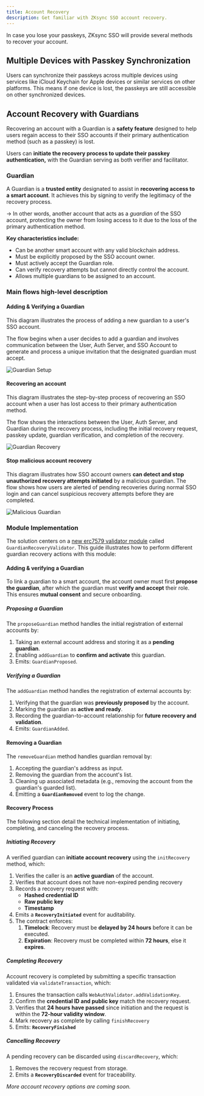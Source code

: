 ```yaml
---
title: Account Recovery
description: Get familiar with ZKsync SSO account recovery.
---
```


In case you lose your passkeys, ZKsync SSO will provide several methods to recover your account.

## Multiple Devices with Passkey Synchronization

Users can synchronize their passkeys across multiple devices using services like iCloud Keychain for Apple devices or similar services on other platforms.
This means if one device is lost, the passkeys are still accessible on other synchronized devices.

## Account Recovery with Guardians

Recovering an account with a Guardian is a **safety feature** designed to help users regain access to their SSO accounts if their primary
authentication method (such as a passkey) is lost.

Users can **initiate the recovery process to update their passkey authentication,** with the Guardian serving as both verifier and facilitator.

### Guardian

A Guardian is a **trusted entity** designated to assist in **recovering access to a smart account**.
It achieves this by signing to verify the legitimacy of the recovery process.

→ In other words, another account that acts as a *guardian* of the SSO account, protecting the owner from losing access to it due to the loss of the
primary authentication method.

**Key characteristics include:**

- Can be another smart account with any valid blockchain address.
- Must be explicitly proposed by the SSO account owner.
- Must actively accept the Guardian role.
- Can verify recovery attempts but cannot directly control the account.
- Allows multiple guardians to be assigned to an account.

### Main flows high-level description

#### Adding & Verifying a Guardian

This diagram illustrates the process of adding a new guardian to a user's SSO account.

The flow begins when a user decides to add a guardian and involves communication between the User, Auth Server, and SSO Account to generate and
process a unique invitation that the designated guardian must accept.

![Guardian Setup](/images/zksync-sso/account-recovery/guardiansetup.svg)

#### Recovering an account

This diagram illustrates the step-by-step process of recovering an SSO account when a user has lost access to their primary authentication method.

The flow shows the interactions between the User, Auth Server, and Guardian during the recovery process, including the initial recovery request,
passkey update, guardian verification, and completion of the recovery.

![Guardian Recovery](/images/zksync-sso/account-recovery/guardianrecovery.svg)

#### Stop malicious account recovery

This diagram illustrates how SSO account owners **can detect and stop unauthorized recovery attempts initiated** by a malicious guardian. The flow
shows how users are alerted of pending recoveries during normal SSO login and can cancel suspicious recovery attempts before they are completed.

![Malicious Guardian](/images/zksync-sso/account-recovery/maliciousguardian.svg)

### Module Implementation

The solution centers on a [new erc7579 validator module](https://erc7579.com/modules) called `GuardianRecoveryValidator`. This guide illustrates
how to perform different guardian recovery actions with this module:

#### Adding & verifying a Guardian

To link a guardian to a smart account, the account owner must first **propose the guardian**, after which the guardian must **verify and accept**
their role. This ensures **mutual consent** and secure onboarding.

##### **Proposing a Guardian**

The `proposeGuardian` method handles the initial registration of external accounts by:

1. Taking an external account address and storing it as a **pending guardian**.
2. Enabling `addGuardian` to **confirm and activate** this guardian.
3. Emits: `GuardianProposed`.

##### **Verifying a Guardian**

The `addGuardian` method handles the registration of external accounts by:

1. Verifying that the guardian was **previously proposed** by the account.
2. Marking the guardian as **active and ready**.
3. Recording the guardian-to-account relationship for **future recovery and validation**.
4. Emits: `GuardianAdded`.

#### **Removing a Guardian**

The `removeGuardian` method handles guardian removal by:

1. Accepting the guardian's address as input.
2. Removing the guardian from the account's list.
3. Cleaning up associated metadata (e.g., removing the account from the guardian's guarded list).
4. Emitting a **`GuardianRemoved`** event to log the change.

#### **Recovery Process**

The following section detail the technical implementation of initiating, completing, and canceling the recovery process.

##### **Initiating Recovery**

A verified guardian can **initiate account recovery** using the `initRecovery` method, which:

1. Verifies the caller is an **active guardian** of the account.
2. Verifies that account does not have non-expired pending recovery
3. Records a recovery request with:
    - **Hashed credential ID**
    - **Raw public key**
    - **Timestamp**
4. Emits a **`RecoveryInitiated`** event for auditability.
5. The contract enforces:
    1. **Timelock**: Recovery must be **delayed by 24 hours** before it can be executed.
    2. **Expiration**: Recovery must be completed within **72 hours**, else it **expires**.

##### **Completing Recovery**

Account recovery is completed by submitting a specific transaction validated via `validateTransaction`, which:

1. Ensures the transaction calls `WebAuthValidator.addValidationKey`.
2. Confirm the **credential ID and public key** match the recovery request.
3. Verifies that **24 hours have passed** since initiation and the request is within the **72-hour validity window**.
4. Mark recovery as complete by calling `finishRecovery`
5. Emits: **`RecoveryFinished`**

##### **Cancelling Recovery**

A pending recovery can be discarded using `discardRecovery`, which:

1. Removes the recovery request from storage.
2. Emits a **`RecoveryDiscarded`** event for traceability.

*More account recovery options are coming soon.*

<!--
**Adding another auth page — *coming soon**?*
To avoid the reliance on a single trusted domain,
users can create or connect to a ZKsync SSO auth page hosted on a different domain!
By providing their account address, the alternate page can provide a great back-up location for passkeys.
These passkeys could be stored via FIDO device or a different online passkey provider than the primary key.

**Adding another passkey — *coming soon***

Users can register a new device by adding a new passkey to their account.
This typically involves verifying their identity on the new device, after which the new passkey is securely associated with their account.

**Recovery via Externally Owned Account (EOA) — *coming soon***

Users will soon be able to link an EOA to their ZKsync SSO.
If passkeys are lost, they can recover access by authenticating with their EOA, providing an additional layer of security and recovery option.

**Recovery via OAuth 2.0 — *coming soon***

OAuth Recovery ERC-7579 module enables users to set up an account recovery through OAuth tokens associated with their existing Web2 logins like
Gmail, Facebook, or X (formerly Twitter). This allows users to regain access by logging in with their familiar social media or email accounts.

-->